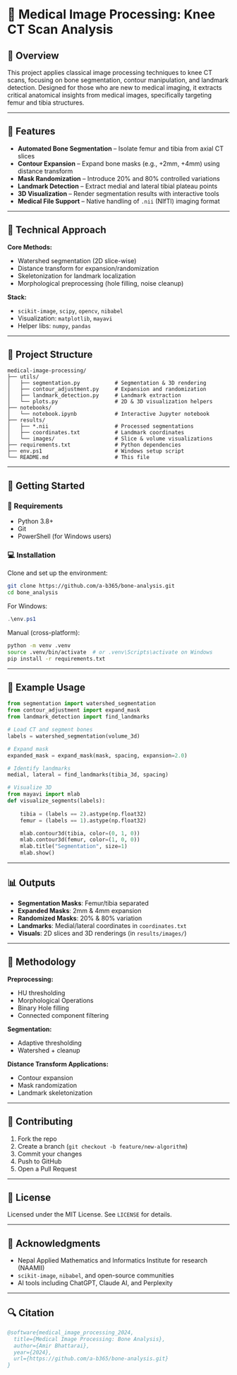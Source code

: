 
# 🦴 Medical Image Processing: Knee CT Scan Analysis

## 🏥 Overview

This project applies classical image processing techniques to knee CT scans, focusing on bone segmentation, contour manipulation, and landmark detection. Designed for those who are new to medical imaging, it extracts critical anatomical insights from medical images, specifically targeting femur and tibia structures.

---

## 🎯 Features

- **Automated Bone Segmentation** – Isolate femur and tibia from axial CT slices  
- **Contour Expansion** – Expand bone masks (e.g., +2mm, +4mm) using distance transform  
- **Mask Randomization** – Introduce 20% and 80% controlled variations  
- **Landmark Detection** – Extract medial and lateral tibial plateau points  
- **3D Visualization** – Render segmentation results with interactive tools  
- **Medical File Support** – Native handling of `.nii` (NIfTI) imaging format

---

## 🔬 Technical Approach

**Core Methods:**
- Watershed segmentation (2D slice-wise)
- Distance transform for expansion/randomization
- Skeletonization for landmark localization
- Morphological preprocessing (hole filling, noise cleanup)

**Stack:**
- `scikit-image`, `scipy`, `opencv`, `nibabel`
- Visualization: `matplotlib`, `mayavi`
- Helper libs: `numpy`, `pandas`

---

## 📁 Project Structure

```
medical-image-processing/
├── utils/
│   ├── segmentation.py           # Segmentation & 3D rendering
│   ├── contour_adjustment.py     # Expansion and randomization
│   ├── landmark_detection.py     # Landmark extraction
│   └── plots.py                  # 2D & 3D visualization helpers
├── notebooks/
│   └── notebook.ipynb            # Interactive Jupyter notebook
├── results/
│   ├── *.nii                     # Processed segmentations
│   ├── coordinates.txt           # Landmark coordinates
│   └── images/                   # Slice & volume visualizations
├── requirements.txt              # Python dependencies
├── env.ps1                       # Windows setup script
└── README.md                     # This file
```

---

## 🚀 Getting Started

### 🔧 Requirements

- Python 3.8+
- Git
- PowerShell (for Windows users)

### 💻 Installation

Clone and set up the environment:

```bash
git clone https://github.com/a-b365/bone-analysis.git
cd bone_analysis
```

For Windows:
```powershell
.\env.ps1
```

Manual (cross-platform):
```bash
python -m venv .venv
source .venv/bin/activate  # or .venv\Scripts\activate on Windows
pip install -r requirements.txt
```

---

## 🧪 Example Usage

```python
from segmentation import watershed_segmentation
from contour_adjustment import expand_mask
from landmark_detection import find_landmarks

# Load CT and segment bones
labels = watershed_segmentation(volume_3d)

# Expand mask
expanded_mask = expand_mask(mask, spacing, expansion=2.0)

# Identify landmarks
medial, lateral = find_landmarks(tibia_3d, spacing)

# Visualize 3D
from mayavi import mlab
def visualize_segments(labels):
    
    tibia = (labels == 2).astype(np.float32)
    femur = (labels == 1).astype(np.float32)

    mlab.contour3d(tibia, color=(0, 1, 0))
    mlab.contour3d(femur, color=(1, 0, 0))
    mlab.title("Segmentation", size=1)
    mlab.show()
```

---

## 📊 Outputs

- **Segmentation Masks**: Femur/tibia separated
- **Expanded Masks**: 2mm & 4mm expansion
- **Randomized Masks**: 20% & 80% variation
- **Landmarks**: Medial/lateral coordinates in `coordinates.txt`
- **Visuals**: 2D slices and 3D renderings (in `results/images/`)

---

## 🧠 Methodology

**Preprocessing:**
- HU thresholding
- Morphological Operations
- Binary Hole filling
- Connected component filtering

**Segmentation:**
- Adaptive thresholding
- Watershed + cleanup

**Distance Transform Applications:**
- Contour expansion
- Mask randomization
- Landmark skeletonization

---

## 🤝 Contributing

1. Fork the repo
2. Create a branch (`git checkout -b feature/new-algorithm`)
3. Commit your changes
4. Push to GitHub
5. Open a Pull Request

---

## 📝 License

Licensed under the MIT License. See `LICENSE` for details.

---

## 🙏 Acknowledgments

- Nepal Applied Mathematics and Informatics Institute for research (NAAMII)
- `scikit-image`, `nibabel`, and open-source communities
- AI tools including ChatGPT, Claude AI, and Perplexity

---

## 🔍 Citation

```bibtex
@software{medical_image_processing_2024,
  title={Medical Image Processing: Bone Analysis},
  author={Amir Bhattarai},
  year={2024},
  url={https://github.com/a-b365/bone-analysis.git}
}
```
